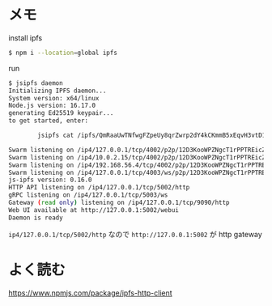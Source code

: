 # メモ

install ipfs

```bash
$ npm i --location=global ipfs
```

run

```bash
$ jsipfs daemon
Initializing IPFS daemon...
System version: x64/linux
Node.js version: 16.17.0
generating Ed25519 keypair...
to get started, enter:

        jsipfs cat /ipfs/QmRaaUwTNfwgFZpeUy8qrZwrp2dY4kCKmmB5xEqvH3vtD1/readme

Swarm listening on /ip4/127.0.0.1/tcp/4002/p2p/12D3KooWPZNgcT1rPPTREicZa7zN4jYBPU4gFuxbppVqorF2BDyo
Swarm listening on /ip4/10.0.2.15/tcp/4002/p2p/12D3KooWPZNgcT1rPPTREicZa7zN4jYBPU4gFuxbppVqorF2BDyo
Swarm listening on /ip4/192.168.56.4/tcp/4002/p2p/12D3KooWPZNgcT1rPPTREicZa7zN4jYBPU4gFuxbppVqorF2BDyo
Swarm listening on /ip4/127.0.0.1/tcp/4003/ws/p2p/12D3KooWPZNgcT1rPPTREicZa7zN4jYBPU4gFuxbppVqorF2BDyo
js-ipfs version: 0.16.0
HTTP API listening on /ip4/127.0.0.1/tcp/5002/http
gRPC listening on /ip4/127.0.0.1/tcp/5003/ws
Gateway (read only) listening on /ip4/127.0.0.1/tcp/9090/http
Web UI available at http://127.0.0.1:5002/webui
Daemon is ready
```

`ip4/127.0.0.1/tcp/5002/http` なので `http://127.0.0.1:5002` が http gateway

# よく読む

https://www.npmjs.com/package/ipfs-http-client